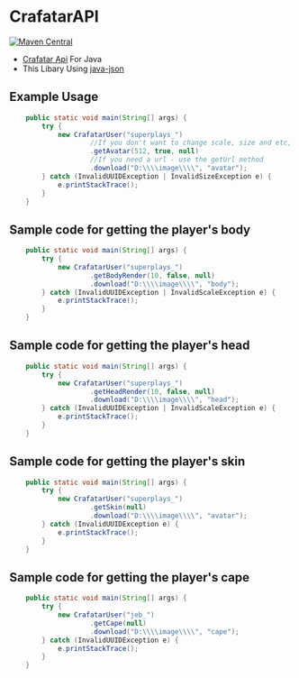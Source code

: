 # CrafatarAPI

[![Maven Central](https://maven-badges.herokuapp.com/maven-central/io.github.expram/CrafatarAPI/badge.svg)](https://maven-badges.herokuapp.com/maven-central/io.github.expram/CrafatarAPI)

* [Crafatar Api](https://crafatar.com/) For Java
* This Libary Using [java-json](http://www.java2s.com/Code/Jar/j/Downloadjavajsonjar.htm)

## Example Usage

```java
    public static void main(String[] args) {
        try {
            new CrafatarUser("superplays_")
                    //If you don't want to change scale, size and etc, use 'null'
                    .getAvatar(512, true, null)
                    //If you need a url - use the getUrl method
                    .download("D:\\\\image\\\\", "avatar");
        } catch (InvalidUUIDException | InvalidSizeException e) {
            e.printStackTrace();
        }
    }
```
## Sample code for getting the player's body

```java
    public static void main(String[] args) {
        try {
            new CrafatarUser("superplays_")
                    .getBodyRender(10, false, null)
                    .download("D:\\\\image\\\\", "body");
        } catch (InvalidUUIDException | InvalidScaleException e) {
            e.printStackTrace();
        }
    }
```

## Sample code for getting the player's head

```java
    public static void main(String[] args) {
        try {
            new CrafatarUser("superplays_")
                    .getHeadRender(10, false, null)
                    .download("D:\\\\image\\\\", "head");
        } catch (InvalidUUIDException | InvalidScaleException e) {
            e.printStackTrace();
        }
    }
```

## Sample code for getting the player's skin

```java
    public static void main(String[] args) {
        try {
            new CrafatarUser("superplays_")
                    .getSkin(null)
                    .download("D:\\\\image\\\\", "avatar");
        } catch (InvalidUUIDException e) {
            e.printStackTrace();
        }
    }
```

## Sample code for getting the player's cape

```java
    public static void main(String[] args) {
        try {
            new CrafatarUser("jeb_")
                    .getCape(null)
                    .download("D:\\\\image\\\\", "cape");
        } catch (InvalidUUIDException e) {
            e.printStackTrace();
        }
    }
```
